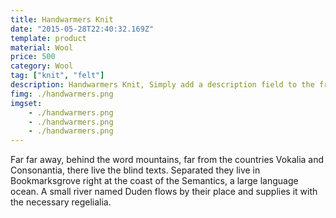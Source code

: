 ```yaml
---
title: Handwarmers Knit
date: "2015-05-28T22:40:32.169Z"
template: product
material: Wool
price: 500
category: Wool
tag: ["knit", "felt"]
description: Handwarmers Knit, Simply add a description field to the frontmatter.
fimg: ./handwarmers.png
imgset: 
    - ./handwarmers.png
    - ./handwarmers.png
    - ./handwarmers.png
---
```


Far far away, behind the word mountains, far from the countries Vokalia and
Consonantia, there live the blind texts. Separated they live in Bookmarksgrove
right at the coast of the Semantics, a large language ocean. A small river named
Duden flows by their place and supplies it with the necessary regelialia.

<!-- ![Handwarmers Knit](./handwarmers.png) -->